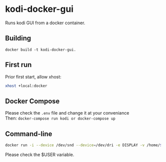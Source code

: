 # kodi-docker-gui
Runs kodi GUI from a docker container.   

## Building
```
docker build -t kodi-docker-gui.   
```


## First run
Prior first start, allow xhost:   
```bash   
xhost +local:docker   
```

## Docker Compose
Please check the `.env` file and change it at your conveniance   
Then: `docker-compose run kodi or docker-compose up`

## Command-line
```bash
docker run -i --device /dev/snd --device=/dev/dri -e DISPLAY -v /home/$USER/.kodi:/root/.kodi:rw -v /etc/group:/etc/group:ro -v /etc/passwd:/etc/passwd:ro -v /etc/shadow:/etc/shadow:ro -v /etc/sudoers.d:/etc/sudoers.d:ro -v /tmp/.X11-unix:/tmp/.X11-unix:rw kevin31/kodi_gui   
```
Please check the $USER variable.
